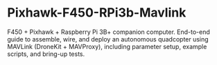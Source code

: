 # Pixhawk-F450-RPi3b-Mavlink
F450 + Pixhawk + Raspberry Pi 3B+ companion computer. End-to-end guide to assemble, wire, and deploy an autonomous quadcopter using MAVLink (DroneKit + MAVProxy), including parameter setup, example scripts, and bring-up tests.
